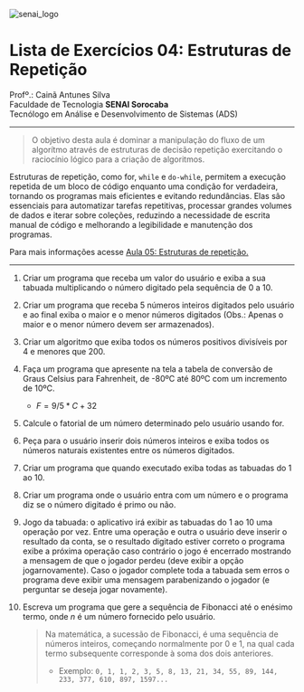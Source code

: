 ![senai_logo](https://transparencia.sp.senai.br/Content/img/logo-senai.png)

# Lista de Exercícios 04: Estruturas de Repetição 

Profº.: Cainã Antunes Silva  
Faculdade de Tecnologia **SENAI Sorocaba**  
Tecnólogo em Análise e Desenvolvimento de Sistemas (ADS)
___


> O objetivo desta aula é dominar a manipulação do fluxo de um algorítmo através de estruturas de decisão repetição exercitando o raciocínio lógico para a criação de algoritmos.

Estruturas de repetição, como for, ```while``` e ```do-while```, permitem a execução repetida de um bloco de código enquanto uma condição for verdadeira, tornando os programas mais eficientes e evitando redundâncias. Elas são essenciais para automatizar tarefas repetitivas, processar grandes volumes de dados e iterar sobre coleções, reduzindo a necessidade de escrita manual de código e melhorando a legibilidade e manutenção dos programas.

Para mais informações acesse [Aula 05: Estruturas de repetição.](https://cainaantunes.notion.site/Aula-05-Estruturas-de-repeti-o-189bde521b3b80078888c7e491d7a79e?pvs=4)

***

1. Criar um programa que receba um valor do usuário e exiba a sua tabuada multiplicando o número digitado pela sequência de 0 a 10.

2. Criar um programa que receba 5 números inteiros digitados pelo usuário e ao final exiba o maior e o menor números digitados (Obs.: Apenas o maior e o menor número devem ser armazenados).

3. Criar um algoritmo que exiba todos os números positivos divisíveis por 4 e menores que 200.

4. Faça um programa que apresente na tela a tabela de conversão de Graus Celsius para Fahrenheit, de -80ºC até 80ºC com um incremento de 10ºC.

    - $F = 9/5*C+32$

5. Calcule o fatorial de um número determinado pelo usuário usando for.

6. Peça para o usuário inserir dois números inteiros e exiba todos os números naturais existentes entre os números digitados.

7. Criar um programa que quando executado exiba todas as tabuadas do 1 ao 10.

8. Criar um programa onde o usuário entra com um número e o programa diz se o número digitado é primo ou não.

9. Jogo da tabuada: o aplicativo irá exibir as tabuadas do 1 ao 10 uma operação por vez. Entre uma operação e outra o usuário deve inserir o resultado da conta, se o resultado digitado estiver correto o programa exibe a próxima operação caso contrário o jogo é encerrado mostrando a mensagem de que o jogador perdeu (deve exibir a opção jogarnovamente). Caso o jogador complete toda a tabuada sem erros o programa deve exibir uma mensagem parabenizando o jogador (e perguntar se deseja jogar novamente).

10. Escreva um programa que gere a sequência de Fibonacci até o enésimo termo, onde $n$ é um número fornecido pelo usuário. 
    >Na matemática, a sucessão de Fibonacci, é uma sequência de números inteiros, começando normalmente por 0 e 1, na qual cada termo subsequente corresponde à soma dos dois anteriores.
    > - Exemplo: 
        ```0, 1, 1, 2, 3, 5, 8, 13, 21, 34, 55, 89, 144, 233, 377, 610, 897, 1597...```


